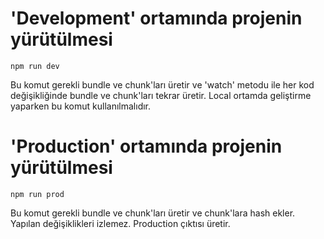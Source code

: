 # 'Development' ortamında projenin yürütülmesi
```
npm run dev
```

Bu komut gerekli bundle ve chunk'ları üretir ve 'watch' metodu ile her kod değişikliğinde bundle ve chunk'ları tekrar üretir. Local ortamda geliştirme yaparken bu komut kullanılmalıdır.


# 'Production' ortamında projenin yürütülmesi
```
npm run prod
```

Bu komut gerekli bundle ve chunk'ları üretir ve chunk'lara hash ekler. Yapılan değişiklikleri izlemez. Production çıktısı üretir.
